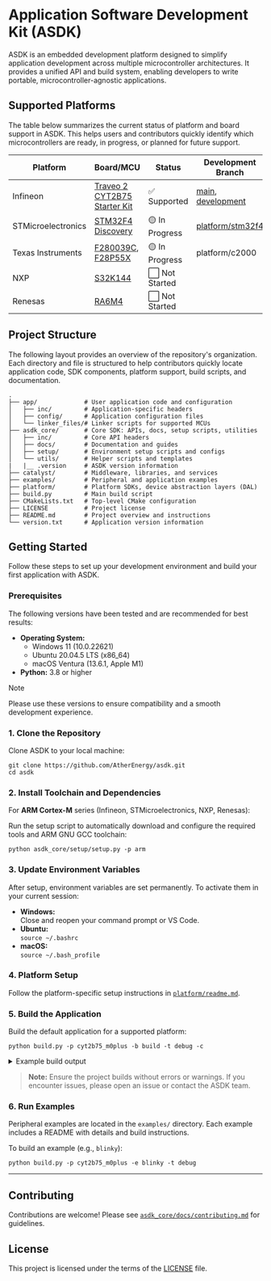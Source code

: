 # Application Software Development Kit (ASDK)

ASDK is an embedded development platform designed to simplify application development across multiple microcontroller architectures. It provides a unified API and build system, enabling developers to write portable, microcontroller-agnostic applications.

## Supported Platforms

The table below summarizes the current status of platform and board support in ASDK. This helps users and contributors quickly identify which microcontrollers are ready, in progress, or planned for future support.

| Platform            | Board/MCU                                                                                                   | Status         | Development Branch |
|---------------------|------------------------------------------------------------------------------------------------------------|---------------|--------------------|
| Infineon            | [Traveo 2 CYT2B75 Starter Kit](https://www.infineon.com/cms/en/product/evaluation-boards/cytvii-b-e-1m-sk/) | ✅ Supported       | [main](https://github.com/AtherEnergy/asdk/tree/main), [development](https://github.com/AtherEnergy/asdk/tree/development) |
| STMicroelectronics  | [STM32F4 Discovery](https://www.st.com/en/evaluation-tools/stm32f4discovery.html)                          | 🟡 In Progress | [platform/stm32f4](https://github.com/AtherEnergy/asdk/tree/platform/stm32f4) |
| Texas Instruments   | [F280039C](https://www.ti.com/tool/LAUNCHXL-F280039C), [F28P55X](https://www.ti.com/tool/LAUNCHXL-F28P55X)  | 🟡 In Progress | platform/c2000 |
| NXP                 | [S32K144](https://www.nxp.com/design/design-center/development-boards-and-designs/automotive-development-platforms/s32k-mcu-platforms/s32k144-q100-evaluation-board-for-automotive-general-purpose:S32K144EVB) | ⬜ Not Started | |
| Renesas             | [RA6M4](https://www.renesas.com/en/products/microcontrollers-microprocessors/ra-cortex-m-mcus/ek-ra6m4-evaluation-kit-ra6m4-mcu-group) | ⬜ Not Started | |

## Project Structure

The following layout provides an overview of the repository's organization. Each directory and file is structured to help contributors quickly locate application code, SDK components, platform support, build scripts, and documentation.

```
.
├── app/             # User application code and configuration
│   ├── inc/         # Application-specific headers
│   ├── config/      # Application configuration files
│   └── linker_files/# Linker scripts for supported MCUs
├── asdk_core/       # Core SDK: APIs, docs, setup scripts, utilities
│   ├── inc/         # Core API headers
│   ├── docs/        # Documentation and guides
│   ├── setup/       # Environment setup scripts and configs
│   └── utils/       # Helper scripts and templates
|   |__ .version     # ASDK version information
├── catalyst/        # Middleware, libraries, and services
├── examples/        # Peripheral and application examples
├── platform/        # Platform SDKs, device abstraction layers (DAL)
├── build.py         # Main build script
├── CMakeLists.txt   # Top-level CMake configuration
├── LICENSE          # Project license
├── README.md        # Project overview and instructions
└── version.txt      # Application version information
```

## Getting Started

Follow these steps to set up your development environment and build your first application with ASDK.

### Prerequisites

The following versions have been tested and are recommended for best results:

- **Operating System:**
  - Windows 11 (10.0.22621)
  - Ubuntu 20.04.5 LTS (x86_64)
  - macOS Ventura (13.6.1, Apple M1)
- **Python:** 3.8 or higher

> [!NOTE]
> Please use these versions to ensure compatibility and a smooth development experience.

### 1. Clone the Repository

Clone ASDK to your local machine:

```
git clone https://github.com/AtherEnergy/asdk.git
cd asdk
```

### 2. Install Toolchain and Dependencies

For **ARM Cortex-M** series (Infineon, STMicroelectronics, NXP, Renesas):

Run the setup script to automatically download and configure the required tools and ARM GNU GCC toolchain:

```
python asdk_core/setup/setup.py -p arm
```

### 3. Update Environment Variables

After setup, environment variables are set permanently. To activate them in your current session:

- **Windows:**  
  Close and reopen your command prompt or VS Code.
- **Ubuntu:**  
  `source ~/.bashrc`
- **macOS:**  
  `source ~/.bash_profile`

### 4. Platform Setup

Follow the platform-specific setup instructions in [`platform/readme.md`](./platform/readme.md).

### 5. Build the Application

Build the default application for a supported platform:

```
python build.py -p cyt2b75_m0plus -b build -t debug -c
```

<details>
<summary>Example build output</summary>

```sh
-- The C compiler identification is GNU 7.3.1
-- The CXX compiler identification is GNU 7.3.1
-- Detecting C compiler ABI info
-- Detecting C compiler ABI info - done
-- Check for working C compiler: C:/Users/<username>/asdk_toolchain/arm/gcc-arm-none-eabi-7-2018-q2-update/bin/arm-none-eabi-gcc.exe - skipped
-- Detecting C compile features
-- Detecting C compile features - done
-- Detecting CXX compiler ABI info
-- Detecting CXX compiler ABI info - done
-- Check for working CXX compiler: C:/Users/<username>/asdk_toolchain/arm/gcc-arm-none-eabi-7-2018-q2-update/bin/arm-none-eabi-g++.exe - skipped
-- Detecting CXX compile features
-- Detecting CXX compile features - done
Application Version: 1.0.0
CMake version:3.26.4
Build type: Debug
CYT2B75_CORE: m0plus
-- The ASM compiler identification is GNU
-- Found assembler: C:/Users/<username>/asdk_toolchain/arm/gcc-arm-none-eabi-7-2018-q2-update/bin/arm-none-eabi-gcc.exe

Platform: CYT2B75

CYT2B75_CORE: m0plus
In Catalyst
-- Checking ASDK scheduler option
-- Checking ASDK scheduler option - disabled
-- Checking ASDK RTOS option
-- Checking ASDK RTOS option - disabled
-- Checking ASDK CAN Service option
-- Checking ASDK CAN Service option - disabled
-- Checking ASDK UDS option
-- Checking ASDK UDS option - disabled
-- Configuring done (7.2s)
-- Generating done (0.1s)
CMake Warning:
  Manually-specified variables were not used by the project:

    TARGET_RTOS


-- Build files have been written to: C:/Users/<username>/Desktop/github/asdk/build/debug
[67/69] Linking C executable asdk_app.elf
Memory region         Used Size  Region Size  %age Used
            SRAM:        3456 B        62 KB      5.44%
      CODE_FLASH:       16496 B       512 KB      3.15%
      WORK_FLASH:          0 GB        96 KB      0.00%
          SFLASH:          0 GB        32 KB      0.00%
      SFLASH_ALT:          0 GB        32 KB      0.00%
[69/69] cmd.exe /C "cd /D C:\Users\<username>\Desktop\github\asdk && .../Users/<username>/Desktop/github/asdk/build/debug/asdk_app_1.0.0.bin 
build completed successfully!
```
</details>

> **Note:** Ensure the project builds without errors or warnings. If you encounter issues, please open an issue or contact the ASDK team.

### 6. Run Examples

Peripheral examples are located in the `examples/` directory. Each example includes a README with details and build instructions.

To build an example (e.g., `blinky`):

```
python build.py -p cyt2b75_m0plus -e blinky -t debug
```

---

## Contributing

Contributions are welcome! Please see [`asdk_core/docs/contributing.md`](./asdk_core/docs/contributing.md) for guidelines.

## License

This project is licensed under the terms of the [LICENSE](./LICENSE) file.

